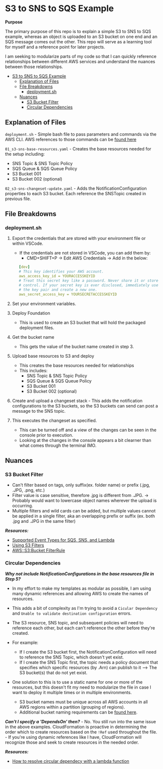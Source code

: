 # S3 to SNS to SQS Example

**Purpose**

The primary purpose of this repo is to explain a simple S3 to SNS to SQS example, whereas an object is uploaded to an S3 bucket on one end and an SQS message comes out the other. This repo will serve as a learning tool for myself and a reference point for later projects. 

I am seeking to modularize parts of my code so that I can quickly reference relationships between different AWS services and understand the nuances between those relationships. 


- [S3 to SNS to SQS Example](#s3-to-sns-to-sqs-example)
  - [Explanation of Files](#explanation-of-files)
  - [File Breakdowns](#file-breakdowns)
    - [deployment.sh](#deploymentsh)
  - [Nuances](#nuances)
    - [S3 Bucket Filter](#s3-bucket-filter)
    - [Circular Dependencies](#circular-dependencies)




## Explanation of Files

``deployment.sh`` - Simple bash file to pass parameters and commands via the AWS CLI. AWS references to those commands can be [found here](https://docs.aws.amazon.com/cli/latest/reference/cloudformation/)

``01_s3-sns-base-resources.yaml`` - Creates the base resources needed for the setup including:

   - SNS Topic & SNS Topic Policy
   - SQS Queue & SQS Queue Policy
   - S3 Bucket 001
   - S3 Bucket 002 (optional)

``02_s3-sns-changeset-update.yaml`` - Adds the NotificationConfiguration properties to each S3 bucket. Each reference the SNSTopic created in previous file. 




## File Breakdowns

### deployment.sh

   1. Export the credentials that are stored with your environment file or within VSCode. 
      - If the credentials are not stored in VSCode, you can add them by:
        - CMD+SHIFT+P -> Edit AWS Credentials -> Add in the below:

      ```yaml
         [dev]
         # This key identifies your AWS account.
         aws_access_key_id = YOURACCESSKEYID
         # Treat this secret key like a password. Never share it or store it in source
         # control. If your secret key is ever disclosed, immediately use IAM to delete
         # the key pair and create a new one.
         aws_secret_access_key = YOURSECRETACCESSKEYID

      ```
   2. Set your environment variables. 
   3. Deploy Foundation
      - This is used to create an S3 bucket that will hold the packaged deployment files. 

   4. Get the bucket name
      - This gets the value of the bucket name created in step 3. 

   5. Upload base resources to S3 and deploy
      - This creates the base resources needed for relationships
      - This includes:
        - SNS Topic & SNS Topic Policy
        - SQS Queue & SQS Queue Policy
        - S3 Bucket 001
        - S3 Bucket 002 (optional)

   6.  Create and upload a changeset stack
      - This adds the notification configurations to the S3 buckets, so the S3 buckets can send can post a message to the SNS topic. 

   7.  This executes the changeset as specified. 
       - This can be turned off and a view of the changes can be seen in the console prior to execution. 
       - Looking at the changes in the console appears a bit clearner than what comes through the terminal IMO.


## Nuances

### S3 Bucket Filter
  - Can't filter based on tags, only suffix(ex. folder name) or prefix (.jpg, .JPG, .png, etc.)
  - Filter value is case sensitive, therefore .jpg is different from .JPG. -> Probably would want to lowercase object names wherever the upload is occurring.
  - Multiple filters and wild cards can be added, but multiple values cannot be applied in a single filter, aka an overlapping prefix or suffix (ex. both .jpg and .JPG in the same filter)

   ***Resources:***
   - [Supported Event Types for SQS, SNS, and Lambda](https://docs.aws.amazon.com/AmazonS3/latest/userguide/notification-how-to-event-types-and-destinations.html)
   - [Using S3 Filters](https://docs.aws.amazon.com/AmazonS3/latest/userguide/notification-how-to-filtering.html) 
   - [AWS::S3:Bucket FilterRule](https://docs.aws.amazon.com/AWSCloudFormation/latest/UserGuide/aws-properties-s3-bucket-filterrule.html) 
  
 ### Circular Dependencies

   ***Why not include NotificationConfigurations in the base resources file in Step 5?***

   - In my effort to make my templates as modular as possible, I am using many dynamic references and allowing AWS to create the names of resources. 
   - This adds a bit of complexity as I'm trying to avoid a ``Cicular Dependency`` and ``Unable to validate destination configuration`` errors.
   - The S3 resource, SNS topic, and subsequent policies will need to reference each other, but each can't reference the other before they're created. 

   - For example:
      - If I create the S3 bucket first, the NotificationConfiguration will need to reference the SNS Topic, which doesn't yet exist. 
      - If I create the SNS Topic first, the topic needs a policy document that specifies which specific resources (by .Arn) can publish to it --> The S3 bucket(s) that do not yet exist. 

   - One solution to this is to use a static name for one or more of the resources, but this doesn't fit my need to modularize the file in case I want to deploy it multiple times or in multiple environments. 
      - S3 bucket names must be unique across all AWS accounts in all AWS regions within a partition (grouping of regions).
      - Additional bucket naming requirements can be [found here](https://docs.aws.amazon.com/AmazonS3/latest/userguide/bucketnamingrules.html).


   ***Can't I specify a 'DependsOn' then?***
    -  No. You still run into the same issue in the above examples. CloudFormation is proactive in determining the order which to create resources based on the ``!Ref`` used throughout the file.
    -  If you're using dynamic references like I have, CloudFormation will recognize those and seek to create resources in the needed order. 


   ***Resources:***
   - [How to resolve circular dependecy with a lambda function](https://aws.amazon.com/blogs/mt/resolving-circular-dependency-in-provisioning-of-amazon-s3-buckets-with-aws-lambda-event-notifications/) 


